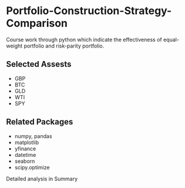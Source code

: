 # Portfolio-Construction-Strategy-Comparison

Course work through python which indicate the effectiveness of equal-weight portfolio and risk-parity portfolio.

## Selected Assests
- GBP
- BTC
- GLD
- WTI
- SPY

## Related Packages
- numpy, pandas
- matplotlib
- yfinance
- datetime
- seaborn
- scipy.optimize

Detailed analysis in Summary
